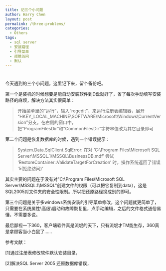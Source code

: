 ```yaml
---
title: 记三个小问题
author: Harry Chen
layout: post
permalink: /three-problems/
categories:
  - Others
tags:
  - sql server
  - 安装路径
  - 引导菜单
  - 拒绝访问
  - 默认
---
```

# 

今天遇到的三个小问题，这里记下来，留个备份吧。

第一个是装机的时候想要是能自动安装软件到D盘就好了，省了每次手动填写安装路径的麻烦，解决方法其实很简单：

> 开始菜单里的“运行”，输入“regedit”，来运行注册表编辑器，展开
“HKEY_LOCAL_MACHINE\SOFTWARE\Microsoft\Windows\CurrentVersion”分支。在右侧的窗口中，把“ProgramFilesDir”和“CommonFilesDir”字符串值改为其它目录即可

第二个问题是恢复数据库的时候，遇到一个错误提示：

> System.Data.SqlClient.SqlError: 在对 ‘C:\Program Files\Microsoft SQL Server\MSSQL.1\MSSQL\BusinessDB.mdf’ 尝试 ‘RestoreContainer::ValidateTargetForCreation’ 时，操作系统返回了错误 ’5(拒绝访问)’

其实主要的问题在于没有对"C:\Program Files\Microsoft SQL Server\MSSQL.1\MSSQL\"创建文件的权限（可以把它复制到data），这是SQL2005对文件夹的安全性限制。所以把还原路径换成别的即可。

第三个问题是关于多windows系统安装的引导菜单修改，这个问题就更简单了，只需要在系统属性\高级\启动和故障恢复里，点手动编辑，之后的文件格式通俗易懂，不需要多说。

最后鄙视一下360，客户端软件真是流氓的天下，只有流氓才TM能生存，360真是拿顾客当小白鼠了……

参考文献：

[1]通过注册表修改软件默认安装目录，

[2]解决SQL Server 2005 还原数据库错误，